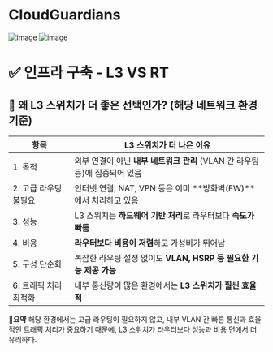 # CloudGuardians
![image](https://github.com/user-attachments/assets/b7fea074-c494-4b2a-8bba-3b7220ca4a61)
![image](https://github.com/user-attachments/assets/dba00cec-49db-458a-8211-54c5ce2044e8)




# ✅ 인프라 구축 - L3 VS RT  
## 🔎 왜 L3 스위치가 더 좋은 선택인가? (해당 네트워크 환경 기준)

| 항목               | L3 스위치가 더 나은 이유 |
|--------------------|--------------------------|
| 1. 목적            | 외부 연결이 아닌 **내부 네트워크 관리** (VLAN 간 라우팅 등)에 집중되어 있음 |
| 2. 고급 라우팅 불필요 | 인터넷 연결, NAT, VPN 등은 이미 **방화벽(FW)**에서 처리하고 있음 |
| 3. 성능            | L3 스위치는 **하드웨어 기반 처리**로 라우터보다 **속도가 빠름** |
| 4. 비용            | **라우터보다 비용이 저렴**하고 가성비가 뛰어남 |
| 5. 구성 단순화      | 복잡한 라우팅 설정 없이도 **VLAN, HSRP 등 필요한 기능 제공 가능** |
| 6. 트래픽 처리 최적화 | 내부 통신량이 많은 환경에서는 **L3 스위치가 훨씬 효율적** |

📌**요약**
해당 환경에서는 고급 라우팅이 필요하지 않고, 내부 VLAN 간 빠른 통신과 효율적인 트래픽 처리가 중요하기 때문에, L3 스위치가 라우터보다 성능과 비용 면에서 더 유리하다.

